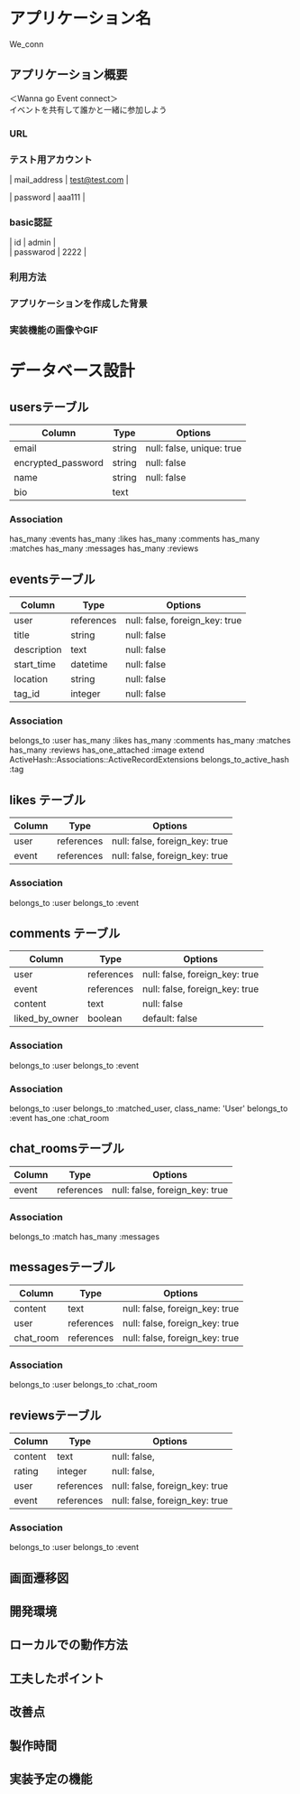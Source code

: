 
# アプリケーション名
We_conn  

## アプリケーション概要
 ＜Wanna go Event connect＞<br>イベントを共有して誰かと一緒に参加しよう<br>

### URL

### テスト用アカウント
| mail_address | test@test.com |<br>

| password     | aaa111        |
  
### basic認証
| id | admin | <br>
| passwarod | 2222 |

### 利用方法

### アプリケーションを作成した背景

### 実装機能の画像やGIF<br>
  
  
 # データベース設計  

## usersテーブル

| Column             | Type    | Options     |
| ------------------ | ------  | ----------- |
| email              | string  | null: false, unique: true |
| encrypted_password | string  | null: false |
| name               | string  | null: false |
| bio                | text    | 

### Association
  has_many :events
  has_many :likes
  has_many :comments
  has_many :matches
  has_many :messages
  has_many :reviews

## eventsテーブル

| Column             | Type      | Options     |
| ------------------ | ------    | ----------- |
| user               | references| null: false, foreign_key: true |
| title              | string    | null: false |
| description        | text      | null: false |
| start_time         | datetime  | null: false |
| location           | string    | null: false |
| tag_id             | integer   | null: false |

 ### Association
  belongs_to :user
  has_many :likes
  has_many :comments
  has_many :matches
  has_many :reviews
  has_one_attached :image
  extend ActiveHash::Associations::ActiveRecordExtensions
  belongs_to_active_hash :tag



## likes テーブル

| Column | Type       | Options    |
| ------ | ---------- | ---------- |
| user                | references | null: false, foreign_key: true |
| event               | references | null: false, foreign_key: true |

### Association

  belongs_to :user
  belongs_to :event

## comments テーブル

| Column             | Type      | Options     |
| ------------------ | ------    | ----------- |
| user               | references| null: false, foreign_key: true |
| event              | references| null: false, foreign_key: true |
| content            | text      | null: false |
| liked_by_owner     | boolean   | default: false |

### Association
  belongs_to :user
  belongs_to :event


### Association

  belongs_to :user
  belongs_to :matched_user, class_name: 'User'
  belongs_to :event
  has_one :chat_room


## chat_roomsテーブル

| Column             | Type      | Options     |
| ------------------ | ------    | ----------- |
| event              | references| null: false, foreign_key: true |

### Association

  belongs_to :match
  has_many :messages

## messagesテーブル

| Column             | Type      | Options     |
| ------------------ | ------    | ----------- |
| content            | text      | null: false, foreign_key: true |
| user               | references| null: false, foreign_key: true |
| chat_room          | references| null: false, foreign_key: true |


### Association

  belongs_to :user
  belongs_to :chat_room

## reviewsテーブル

| Column             | Type      | Options     |
| ------------------ | ------    | ----------- |
| content            | text      | null: false,|
| rating             | integer   | null: false,|
| user               | references| null: false, foreign_key: true |
| event              | references| null: false, foreign_key: true |

### Association


  belongs_to :user
  belongs_to :event


## 画面遷移図

## 開発環境

## ローカルでの動作方法

## 工夫したポイント

## 改善点

## 製作時間

## 実装予定の機能